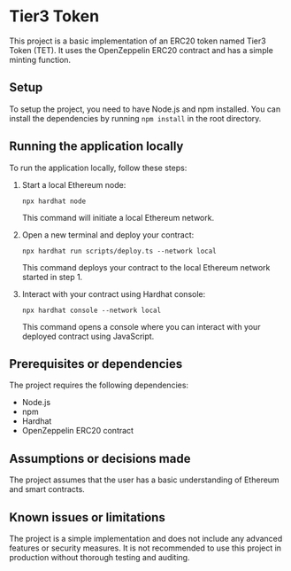 # Tier3 Token

This project is a basic implementation of an ERC20 token named Tier3 Token (TET). It uses the OpenZeppelin ERC20 contract and has a simple minting function.

## Setup

To setup the project, you need to have Node.js and npm installed. You can install the dependencies by running `npm install` in the root directory.

## Running the application locally

To run the application locally, follow these steps:

1. Start a local Ethereum node:
   ```
   npx hardhat node
   ```
   This command will initiate a local Ethereum network.

2. Open a new terminal and deploy your contract:
   ```
   npx hardhat run scripts/deploy.ts --network local
   ```
   This command deploys your contract to the local Ethereum network started in step 1.

3. Interact with your contract using Hardhat console:
   ```
   npx hardhat console --network local
   ```
   This command opens a console where you can interact with your deployed contract using JavaScript.

## Prerequisites or dependencies

The project requires the following dependencies:

* Node.js
* npm
* Hardhat
* OpenZeppelin ERC20 contract

## Assumptions or decisions made

The project assumes that the user has a basic understanding of Ethereum and smart contracts.

## Known issues or limitations

The project is a simple implementation and does not include any advanced features or security measures. It is not recommended to use this project in production without thorough testing and auditing.

